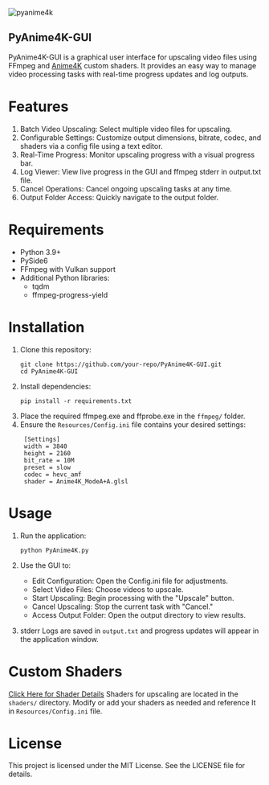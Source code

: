 ![pyanime4k](https://github.com/user-attachments/assets/c4ff1be9-b2d7-4643-9ec3-573db7ff0b80)

## PyAnime4K-GUI

PyAnime4K-GUI is a graphical user interface for upscaling video files using FFmpeg and [Anime4K](https://github.com/bloc97/Anime4K) custom shaders. It provides an easy way to manage video processing tasks with real-time progress updates and log outputs.


# Features

1. Batch Video Upscaling: Select multiple video files for upscaling.
2. Configurable Settings: Customize output dimensions, bitrate, codec, and shaders via a config file using a text editor.
3. Real-Time Progress: Monitor upscaling progress with a visual progress bar.
4. Log Viewer: View live progress in the GUI and ffmpeg stderr in output.txt file.
5. Cancel Operations: Cancel ongoing upscaling tasks at any time.
6. Output Folder Access: Quickly navigate to the output folder.


# Requirements
- Python 3.9+
- PySide6
- FFmpeg with Vulkan support
- Additional Python libraries:
  * tqdm
  * ffmpeg-progress-yield


# Installation

1. Clone this repository:
   ```
   git clone https://github.com/your-repo/PyAnime4K-GUI.git
   cd PyAnime4K-GUI
   ```
2. Install dependencies:
   ```
   pip install -r requirements.txt
   ```
3. Place the required ffmpeg.exe and ffprobe.exe in the `ffmpeg/` folder.
4. Ensure the `Resources/Config.ini` file contains your desired settings:
   ```
    [Settings]
    width = 3840
    height = 2160
    bit_rate = 10M
    preset = slow
    codec = hevc_amf
    shader = Anime4K_ModeA+A.glsl
   ```

# Usage

1. Run the application:
   ```
   python PyAnime4K.py
   ```
2. Use the GUI to:
   * Edit Configuration: Open the Config.ini file for adjustments.
   * Select Video Files: Choose videos to upscale.
   * Start Upscaling: Begin processing with the "Upscale" button.
   * Cancel Upscaling: Stop the current task with "Cancel."
   * Access Output Folder: Open the output directory to view results.
  

3. stderr Logs are saved in `output.txt` and progress updates will appear in the application window.


# Custom Shaders
[Click Here for Shader Details](https://github.com/bloc97/Anime4K/blob/master/md/GLSL_Instructions_Advanced.md#modes)
Shaders for upscaling are located in the `shaders/` directory. Modify or add your shaders as needed and reference It in `Resources/Config.ini` file.


# License

This project is licensed under the MIT License. See the LICENSE file for details.
